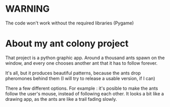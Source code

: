# WARNING

The code won't work without the required libraries (Pygame)


# About my ant colony project

That project is a python graphic app. Around a thousand ants spawn on the window, and every one chooses another ant that it has to follow forever. 

It's all, but it produces beautiful patterns, because the ants drop pheromones behind them (I will try to release a usable version, if I can)

There a few different options. For example : it's posible to make the ants follow the user's mouse, instead of following each other. It looks a bit like a drawing app, as the ants are like a trail fading slowly.
